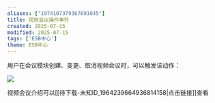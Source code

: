 ```yaml
---
aliases: ["1974107379367691045"]
title: 视频会议操作事件
created: 2025-07-15
modified: 2025-07-15
tags: ['ESB中心']
theme: ESB中心
---
```


用户在会议模块创建、变更、取消视频会议时，可以触发该动作：

![](76cde47cef0b44f77d0107b8eaaf6d86.jpg)

视频会议介绍可以[[待下载-未知ID_1964239664936814158|点击链接]]查看